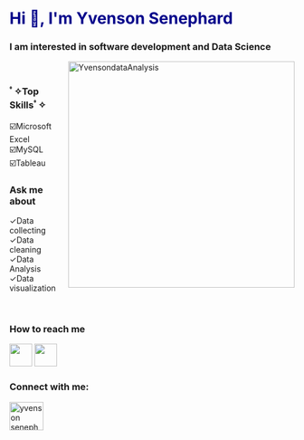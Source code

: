 
<h1 style="color:darkblue;">Hi 👋, I'm Yvenson Senephard</h1>
<h3>I am interested in software development and Data Science</h3>
<img align="right" alt="YvensondataAnalysis" Width="400" src="https://video-downloads.googleusercontent.com/ADGPM2lyREynaP0izqm-KW7mbqSgvA30CGdbAlHENl4rDEnZf7t7tLiiGLIacDFmJRDaAlm4k_aSltst-03rmaDu2OoXmOSZuyq8RzbcpSG0kyBr64GAbIeQTlxZDB8GLcGxY1nKJDHrZazM4IjGkA7Hq2AwIsFSTdWtlfYbJ64q2yGVoHHxOvkUDPgRXQm7Mi1y-ytup6OBC7iMMrqiV7PRFFLhxB2WTHGgzSdaJ1Mkorym3ZFydb15f2a-u-98GoC6OUHOro1iv7R4kNIcI117gx7THhZxn4_bOkG1lrj1_Ylz3xI1YcbM7K2xM_fIomiQxbvDjvWGYFOmdeEgEEXvaZiAoQFyMaTWDxP976IRNeFMXGDIO_gWblmGB0Adulf2XmdxO8rVrjCb7T7PhcYDJByQnvfTuTCkJFu7MCgK3PRm98pqTAA9c3_XCYKXzUJmEgpGpDLkh7UZY0-OaWVVl_pM6GZX48xPnp_l221Bd42tR4voY3d72ooO7bXhiTEaW1EMXVrNWBm2ESqGGe2ZMgKlyj8fqabRYOXDdqx66cdUoVeojFx5L8Aia7wD8vD5jUkmK1B3aKHYcsUK8vBPeqpDWTmuTpGUMBYOkNumVuI5Ww8D5cZtortRVXTiQb24CwlyslLYW9FEYT4BlVUO0ucQX3JnWbxpmJkUce4k_tDNuBOrOQwb4o7OcR3xgJL-m-g2bfj_bP9PesSWeLnA4p203cNC0KsSQ4gQAbM-oqseKYEO3JTfjCGqTWqLDk9Vj70WghkHedmWrLhcPWo6eN2p55ndUXal8SlZuv7oF9lcGg5LswyRCBuSDS-cl76Z8c2ApvQFd9snOlV4zAP5p319uCjBY4g778XihWUBw1PjW2RfsUN8VOBMn6HYDXEvuTHbrgahS5EsnvFdce3CwDgi09HraGvLcwNFDe8bUCgRE2XjH3wcGm_cOxSqAX36ExlTJg28_CPrSWXBbGFWf6RWiuFy_0KAiZRBzkr-fWzg4-0KEBnGpLMclKrzRXI1mYAdT8Vc9D7FYgKU3zoyZEfDj6I1h7F7SCIi08HzLsgfSgnSzO6LGnne4gjw88bnneG-tA6g9FXLfzgBtAjH4PqHRenLpWXZJTEHZmXE4Sm1NZZrqbk">
<br />
<h3>ﾟ✧Top Skillsﾟ✧ </h3>
<p>
&#9745;&#65039;Microsoft Excel
<br />
&#9745;&#65039;MySQL
<br />
&#9745;&#65039;Tableau
</p>

<h3>Ask me about</h3>
 <p>&#10003;Data collecting<br />&#10003;Data cleaning<br />&#10003;Data Analysis<br />&#10003;Data visualization</p>

<br /> <h3>How to reach me</h3> <a href="yvensonsenephard@gmail.com"><img Width="40" src="https://gifdb.com/images/high/email-icon-notification-cx5j6sw64pod96cr.gif"></a>
<a href="https://facebook.com/Yvenson Senephard"><img Width="40" src="https://pixabay.com/gifs/get/g6ab36b1237d39d761bc373c73a422c08d6d6a9aa46cce7ec763b7b06e109114052f1ab1a00c5b58c7c6902d8e8d6a11214b86852ab836cccd090297217631a23a754bed7ff618565436456c878689ded_256.gif?attachment="></a>

<h3 align="left">Connect with me:</h3>
<p align="left">
<a href="https://linkedin.com/in/yvenson senephard" target="blank"><img align="center" src="https://www.zellusmarketing.com/wp-content/uploads/2021/03/icon-1.9s-291px-1.gif" alt="yvenson senephard" height="50" width="60" /></a>
</p>
